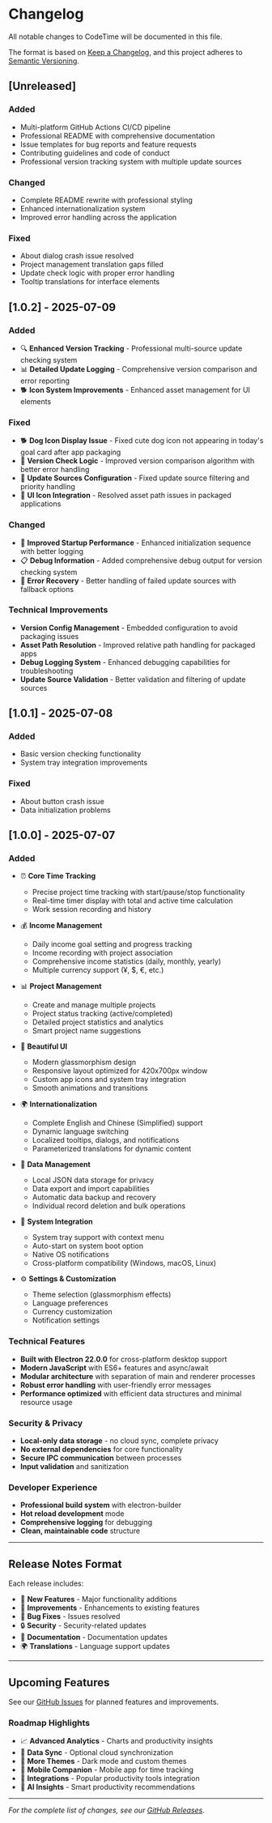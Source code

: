 # Changelog

All notable changes to CodeTime will be documented in this file.

The format is based on [Keep a Changelog](https://keepachangelog.com/en/1.0.0/),
and this project adheres to [Semantic Versioning](https://semver.org/spec/v2.0.0.html).

## [Unreleased]

### Added
- Multi-platform GitHub Actions CI/CD pipeline
- Professional README with comprehensive documentation
- Issue templates for bug reports and feature requests
- Contributing guidelines and code of conduct
- Professional version tracking system with multiple update sources

### Changed
- Complete README rewrite with professional styling
- Enhanced internationalization system
- Improved error handling across the application

### Fixed
- About dialog crash issue resolved
- Project management translation gaps filled
- Update check logic with proper error handling
- Tooltip translations for interface elements

## [1.0.2] - 2025-07-09

### Added
- 🔍 **Enhanced Version Tracking** - Professional multi-source update checking system
- 📊 **Detailed Update Logging** - Comprehensive version comparison and error reporting
- 🐕 **Icon System Improvements** - Enhanced asset management for UI elements

### Fixed
- 🐕 **Dog Icon Display Issue** - Fixed cute dog icon not appearing in today's goal card after app packaging
- 🔧 **Version Check Logic** - Improved version comparison algorithm with better error handling
- 📱 **Update Sources Configuration** - Fixed update source filtering and priority handling
- 🎨 **UI Icon Integration** - Resolved asset path issues in packaged applications

### Changed
- 🚀 **Improved Startup Performance** - Enhanced initialization sequence with better logging
- 📋 **Debug Information** - Added comprehensive debug output for version checking system
- 🔄 **Error Recovery** - Better handling of failed update sources with fallback options

### Technical Improvements
- **Version Config Management** - Embedded configuration to avoid packaging issues
- **Asset Path Resolution** - Improved relative path handling for packaged apps
- **Debug Logging System** - Enhanced debugging capabilities for troubleshooting
- **Update Source Validation** - Better validation and filtering of update sources

## [1.0.1] - 2025-07-08

### Added
- Basic version checking functionality
- System tray integration improvements

### Fixed
- About button crash issue
- Data initialization problems

## [1.0.0] - 2025-07-07

### Added
- ⏰ **Core Time Tracking**
  - Precise project time tracking with start/pause/stop functionality
  - Real-time timer display with total and active time calculation
  - Work session recording and history

- 💰 **Income Management**
  - Daily income goal setting and progress tracking
  - Income recording with project association
  - Comprehensive income statistics (daily, monthly, yearly)
  - Multiple currency support (¥, $, €, etc.)

- 📊 **Project Management**
  - Create and manage multiple projects
  - Project status tracking (active/completed)
  - Detailed project statistics and analytics
  - Smart project name suggestions

- 🎨 **Beautiful UI**
  - Modern glassmorphism design
  - Responsive layout optimized for 420x700px window
  - Custom app icons and system tray integration
  - Smooth animations and transitions

- 🌍 **Internationalization**
  - Complete English and Chinese (Simplified) support
  - Dynamic language switching
  - Localized tooltips, dialogs, and notifications
  - Parameterized translations for dynamic content

- 💾 **Data Management**
  - Local JSON data storage for privacy
  - Data export and import capabilities
  - Automatic data backup and recovery
  - Individual record deletion and bulk operations

- 🔧 **System Integration**
  - System tray support with context menu
  - Auto-start on system boot option
  - Native OS notifications
  - Cross-platform compatibility (Windows, macOS, Linux)

- ⚙️ **Settings & Customization**
  - Theme selection (glassmorphism effects)
  - Language preferences
  - Currency customization
  - Notification settings

### Technical Features
- **Built with Electron 22.0.0** for cross-platform desktop support
- **Modern JavaScript** with ES6+ features and async/await
- **Modular architecture** with separation of main and renderer processes
- **Robust error handling** with user-friendly error messages
- **Performance optimized** with efficient data structures and minimal resource usage

### Security & Privacy
- **Local-only data storage** - no cloud sync, complete privacy
- **No external dependencies** for core functionality
- **Secure IPC communication** between processes
- **Input validation** and sanitization

### Developer Experience
- **Professional build system** with electron-builder
- **Hot reload development** mode
- **Comprehensive logging** for debugging
- **Clean, maintainable code** structure

---

## Release Notes Format

Each release includes:
- 🎉 **New Features** - Major functionality additions
- 🔧 **Improvements** - Enhancements to existing features
- 🐛 **Bug Fixes** - Issues resolved
- 🔒 **Security** - Security-related updates
- 📖 **Documentation** - Documentation updates
- 🌍 **Translations** - Language support updates

---

## Upcoming Features

See our [GitHub Issues](https://github.com/abnb0208/CodeTime/issues) for planned features and improvements.

### Roadmap Highlights
- 📈 **Advanced Analytics** - Charts and productivity insights
- 🔄 **Data Sync** - Optional cloud synchronization
- 🎨 **More Themes** - Dark mode and custom themes
- 📱 **Mobile Companion** - Mobile app for time tracking
- 🔌 **Integrations** - Popular productivity tools integration
- 🤖 **AI Insights** - Smart productivity recommendations

---

*For the complete list of changes, see our [GitHub Releases](https://github.com/abnb0208/CodeTime/releases).* 
